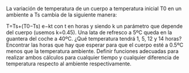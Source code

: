 La variación de temperatura de un cuerpo a temperatura inicial T0 en un ambiente a Ts cambia de la siguiente manera:

T=Ts+(T0−Ts)  e−kt
con t en horas y siendo k un parámetro que depende del cuerpo (usemos k=0.45). Una lata de refresco a 5ºC queda en la guantera del coche a 40ºC. ¿Qué temperatura tendrá 1, 5, 12 y 14 horas? Encontrar las horas que hay que esperar para que el cuerpo esté a 0.5ºC menos que la temperatura ambiente. Definir funciones adecuadas para realizar ambos cálculos para cualquier tiempo y cualquier diferencia de temperatura respecto al ambiente respectivamente.
